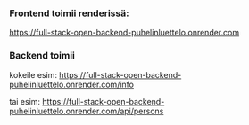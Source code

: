 ### Frontend toimii renderissä:
https://full-stack-open-backend-puhelinluettelo.onrender.com

### Backend toimii

kokeile esim:
https://full-stack-open-backend-puhelinluettelo.onrender.com/info

tai esim:
https://full-stack-open-backend-puhelinluettelo.onrender.com/api/persons